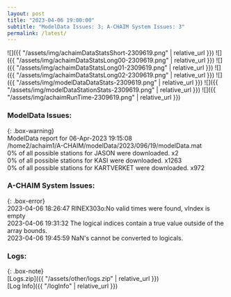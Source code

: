 ```yaml
---
layout: post
title: "2023-04-06 19:00:00"
subtitle: "ModelData Issues: 3; A-CHAIM System Issues: 3"
permalink: /latest/
---
```


![]({{ "/assets/img/achaimDataStatsShort-2309619.png" | relative_url }})
![]({{ "/assets/img/achaimDataStatsLong00-2309619.png" | relative_url }})
![]({{ "/assets/img/achaimDataStatsLong01-2309619.png" | relative_url }})
![]({{ "/assets/img/achaimDataStatsLong02-2309619.png" | relative_url }})
![]({{ "/assets/img/modelDataDataStats-2309619.png" | relative_url }})
![]({{ "/assets/img/modelDataStationStats-2309619.png" | relative_url }})
![]({{ "/assets/img/achaimRunTime-2309619.png" | relative_url }})


### ModelData Issues:  
  
{: .box-warning}  
 ModelData report for 06-Apr-2023 19:15:08   
 /home2/achaim1/A-CHAIM/modelData/2023/096/19/modelData.mat   
 0% of all possible stations for JASON were downloaded. x2   
 0% of all possible stations for KASI were downloaded. x1263   
 0% of all possible stations for KARTVERKET were downloaded. x972   
  
### A-CHAIM System Issues:  
  
{: .box-error}  
2023-04-06 18:26:47 RINEX303o:No valid times were found, vIndex is empty  
2023-04-06 19:31:32 The logical indices contain a true value outside of the array bounds.  
2023-04-06 19:45:59 NaN's cannot be converted to logicals.  

### Logs:  
  
{: .box-note}  
[Logs.zip]({{ "/assets/other/logs.zip" | relative_url }})  
[Log Info]({{ "/logInfo" | relative_url }})  
